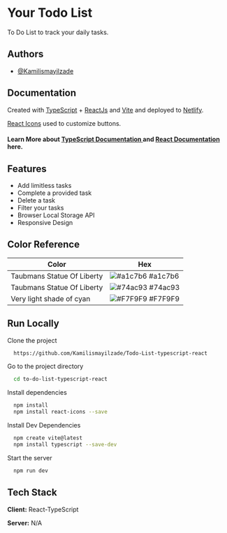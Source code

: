 
# Your Todo List

To Do List to track your daily tasks.


## Authors

- [@Kamilismayilzade](https://www.github.com/Kamilismayilzade)


## Documentation

Created with [TypeScript](https://www.typescriptlang.org/) + [ReactJs](https://reactjs.org/) and [Vite](https://vitejs.dev/guide/) and deployed to [Netlify](https://www.netlify.com/).

[React Icons](https://react-icons.github.io/react-icons/) used to customize buttons.

#### Learn More about [TypeScript Documentation ](https://www.typescriptlang.org/docs/) and [React Documentation ](https://beta.reactjs.org/) here.

## Features

- Add limitless tasks
- Complete a provided task
- Delete a task
- Filter your tasks
- Browser Local Storage API
- Responsive Design

## Color Reference

| Color             | Hex                                                                |
| ----------------- | ------------------------------------------------------------------ |
| Taubmans Statue Of Liberty  | ![#a1c7b6](https://encycolorpedia.com/a1c7b6.svg) #a1c7b6 |
| Taubmans Statue Of Liberty  | ![#74ac93 ](https://encycolorpedia.com/74ac93.svg) #74ac93  |
| Very light shade of cyan| ![#F7F9F9](https://encycolorpedia.com/f7f9f9.svg) #F7F9F9 |



## Run Locally

Clone the project

```bash
  https://github.com/Kamilismayilzade/Todo-List-typescript-react
```

Go to the project directory

```bash
  cd to-do-list-typescript-react
```

Install dependencies

```bash
  npm install
  npm install react-icons --save
```

Install Dev Dependencies

```bash
  npm create vite@latest
  npm install typescript --save-dev
```

Start the server

```bash
  npm run dev
```


## Tech Stack

**Client:** React-TypeScript

**Server:** N/A

